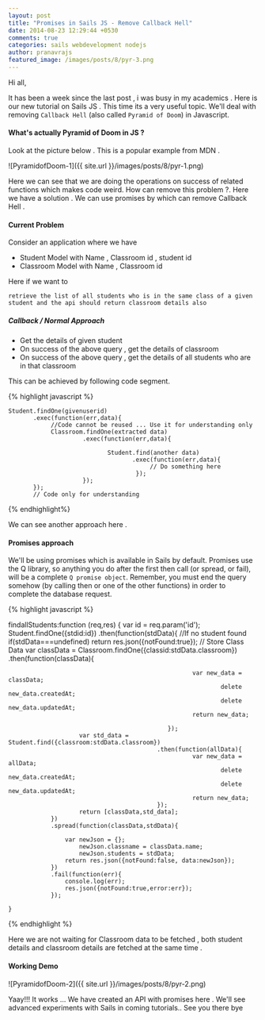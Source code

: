 ```yaml
---
layout: post
title: "Promises in Sails JS - Remove Callback Hell"
date: 2014-08-23 12:29:44 +0530
comments: true
categories: sails webdevelopment nodejs
author: pranavrajs
featured_image: /images/posts/8/pyr-3.png
---
```


Hi all,

It has been a week since the last post , i was busy in my academics . Here is our new tutorial on Sails JS . This time its a very useful topic. We'll deal with removing `Callback Hell` (also called `Pyramid of Doom`) in Javascript. 
<!-- more -->
<h4>What's actually Pyramid of Doom in JS ?</h4>
Look at the picture below . This is a popular example from MDN . 


![PyramidofDoom-1]({{ site.url }}/images/posts/8/pyr-1.png)

Here we can see that we are doing the operations on success of related functions which makes code weird. How can remove this problem ?. Here we have a solution . We can use promises by which can remove Callback Hell . 

<h4>Current Problem</h4>

Consider an application where we have 
<ul>
	<li>Student Model with Name , Classroom id , student id</li>
	<li>Classroom Model with Name , Classroom id</li>
</ul>

Here if 
we want to 

`retrieve the list of all students who is in the same class of a given student and the api should return classroom details also`

<h5>Callback / Normal Approach</h5>

<ul>
	<li>Get the details of given student </li>
	<li>On success of the above query , get the details of classroom </li>
	<li>On success of the above query , get the details of all students who are in that classroom</li>
</ul>

This can be achieved by following code segment.

{% highlight javascript %}

	Student.findOne(givenuserid)
		   .exec(function(err,data){
		   		//Code cannot be reused ... Use it for understanding only 
		   		Classroom.findOne(extracted data)
		   				 .exec(function(err,data){

		   				 		Student.find(another data)
		   				 			   .exec(function(err,data){
		   				 			   		// Do something here
		   				 			   	});
		   				 });
		   });
		   // Code only for understanding 
{% endhighlight%}

We can see another approach here . 

<h4>Promises approach</h4>

We'll be using promises which is available in Sails by default.
Promises use the Q library, so anything you do after the first then call (or spread, or fail), will be a complete `Q promise object`. Remember, you must end the query somehow (by calling then or one of the other functions) in order to complete the database request.

{% highlight javascript %}

findallStudents:function (req,res) {
		var id = req.param('id');
		Student.findOne({stdid:id})
				.then(function(stdData){
						//If no student found
						if(stdData===undefined)
								return res.json({notFound:true});
						// Store Class Data	
						var classData = Classroom.findOne({classid:stdData.classroom})
												 .then(function(classData){

												 		var new_data = classData;
												 				delete new_data.createdAt;
												 				delete new_data.updatedAt;
												 		return new_data;

												 });
						var std_data = Student.find({classroom:stdData.classroom})
											  .then(function(allData){
														var new_data = allData;
												 				delete new_data.createdAt;
												 				delete new_data.updatedAt;
												 		return new_data;
											  });
						return [classData,std_data];					  	
				})
				.spread(function(classData,stdData){

					var newJson = {};
						newJson.classname = classData.name;
						newJson.students = stdData;
					return res.json({notFound:false, data:newJson});
				})
				.fail(function(err){
					console.log(err);
					res.json({notFound:true,error:err});
				});

	}
{% endhighlight %}

Here we are not waiting for Classroom data to be fetched , both student details and classroom details are fetched at the same time .

<h4>Working Demo</h4>

![PyramidofDoom-2]({{ site.url }}/images/posts/8/pyr-2.png)

Yaay!!! It works ... We have created an API with promises here . We'll see advanced experiments with Sails in coming tutorials.. See you there bye



